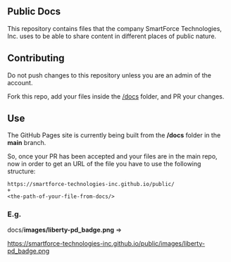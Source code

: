 ## Public Docs

This repository contains files that the company SmartForce Technologies, Inc. uses to be able to share content in different places of public nature.


## Contributing

Do not push changes to this repository unless you are an admin of the account.

Fork this repo, add your files inside the [/docs](https://github.com/Smartforce-Technologies-Inc/public/tree/main/docs) folder, and PR your changes.

## Use

The GitHub Pages site is currently being built from the **/docs** folder in the **main** branch. 

So, once your PR has been accepted and your files are in the main repo, now in order to get an URL of the file you have to use the following structure:

```
https://smartforce-technologies-inc.github.io/public/
+
<the-path-of-your-file-from-docs/>
```

### E.g.

docs/**images/liberty-pd_badge.png** =>

https://smartforce-technologies-inc.github.io/public/images/liberty-pd_badge.png
